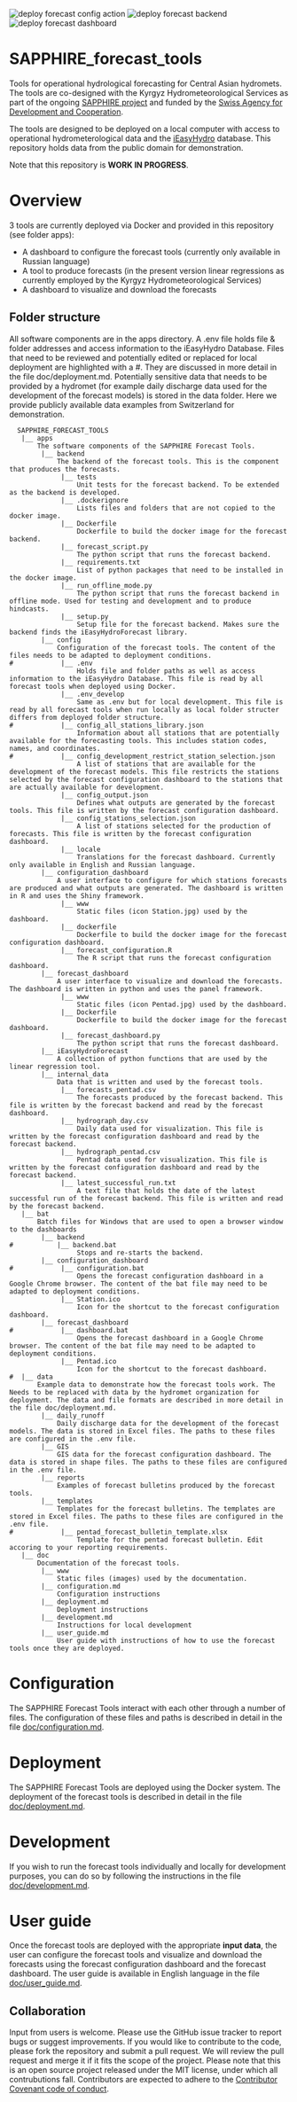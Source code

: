 ![deploy forecast config action](https://github.com/hydrosolutions/SAPPHIRE_Forecast_Tools/actions/workflows/deploy_forecast_configuration.yml/badge.svg) ![deploy forecast backend](https://github.com/hydrosolutions/SAPPHIRE_Forecast_Tools/actions/workflows/deploy_backend.yml/badge.svg) ![deploy forecast dashboard](https://github.com/hydrosolutions/SAPPHIRE_Forecast_Tools/actions/workflows/deploy_forecast_dashboard.yml/badge.svg)

# SAPPHIRE_forecast_tools
Tools for operational hydrological forecasting for Central Asian hydromets. The tools are co-designed with the Kyrgyz Hydrometeorological Services as part of the ongoing [SAPPHIRE project](https://www.hydrosolutions.ch/projects/sapphire-central-asia) and funded by the [Swiss Agency for Development and Cooperation](https://www.eda.admin.ch/eda/en/home/fdfa/organisation-fdfa/directorates-divisions/sdc.html).

The tools are designed to be deployed on a local computer with access to operational hydrometerological data and the [iEasyHydro](https://ieasyhydro.org) database. This repository holds data from the public domain for demonstration.

Note that this repository is **WORK IN PROGRESS**.

# Overview
3 tools are currently deployed via Docker and provided in this repository (see folder apps):
  - A dashboard to configure the forecast tools (currently only available in Russian language)
  - A tool to produce forecasts (in the present version linear regressions as currently employed by the Kyrgyz Hydrometeorological Services)
  - A dashboard to visualize and download the forecasts

## Folder structure
All software components are in the apps directory. A .env file holds file & folder addresses and access information to the iEasyHydro Database. Files that need to be reviewed and potentially edited or replaced for local deployment are highlighted with a #. They are discussed in more detail in the file doc/deployment.md.
Potentially sensitive data that needs to be provided by a hydromet (for example daily discharge data used for the development of the forecast models) is stored in the data folder. Here we provide publicly available data examples from Switzerland for demonstration.
```
  SAPPHIRE_FORECAST_TOOLS
   |__ apps
       The software components of the SAPPHIRE Forecast Tools.
        |__ backend
            The backend of the forecast tools. This is the component that produces the forecasts.
             |__ tests
                 Unit tests for the forecast backend. To be extended as the backend is developed.
             |__ .dockerignore
                 Lists files and folders that are not copied to the docker image.
             |__ Dockerfile
                 Dockerfile to build the docker image for the forecast backend.
             |__ forecast_script.py
                 The python script that runs the forecast backend.
             |__ requirements.txt
                 List of python packages that need to be installed in the docker image.
             |__ run_offline_mode.py
                 The python script that runs the forecast backend in offline mode. Used for testing and development and to produce hindcasts.
             |__ setup.py
                 Setup file for the forecast backend. Makes sure the backend finds the iEasyHydroForecast library.
        |__ config
            Configuration of the forecast tools. The content of the files needs to be adapted to deployment conditions.
#            |__ .env
                 Holds file and folder paths as well as access information to the iEasyHydro Database. This file is read by all forecast tools when deployed using Docker.
             |__ .env_develop
                 Same as .env but for local development. This file is read by all forecast tools when run locally as local folder structer differs from deployed folder structure.
#            |__ config_all_stations_library.json
                 Information about all stations that are potentially available for the forecasting tools. This includes station codes, names, and coordinates.
#            |__ config_development_restrict_station_selection.json
                 A list of stations that are available for the development of the forecast models. This file restricts the stations selected by the forecast configuration dashboard to the stations that are actually available for development.
             |__ config_output.json
                 Defines what outputs are generated by the forecast tools. This file is written by the forecast configuration dashboard.
             |__ config_stations_selection.json
                 A list of stations selected for the production of forecasts. This file is written by the forecast configuration dashboard.
             |__ locale
                 Translations for the forecast dashboard. Currently only available in English and Russian language.
        |__ configuration_dashboard
            A user interface to configure for which stations forecasts are produced and what outputs are generated. The dashboard is written in R and uses the Shiny framework.
             |__ www
                 Static files (icon Station.jpg) used by the dashboard.
             |__ dockerfile
                 Dockerfile to build the docker image for the forecast configuration dashboard.
             |__ forecast_configuration.R
                 The R script that runs the forecast configuration dashboard.
        |__ forecast_dashboard
            A user interface to visualize and download the forecasts. The dashboard is written in python and uses the panel framework.
             |__ www
                 Static files (icon Pentad.jpg) used by the dashboard.
             |__ Dockerfile
                 Dockerfile to build the docker image for the forecast dashboard.
             |__ forecast_dashboard.py
                 The python script that runs the forecast dashboard.
        |__ iEasyHydroForecast
            A collection of python functions that are used by the linear regression tool.
        |__ internal_data
            Data that is written and used by the forecast tools.
             |__ forecasts_pentad.csv
                 The forecasts produced by the forecast backend. This file is written by the forecast backend and read by the forecast dashboard.
             |__ hydrograph_day.csv
                 Daily data used for visualization. This file is written by the forecast configuration dashboard and read by the forecast backend.
             |__ hydrograph_pentad.csv
                 Pentad data used for visualization. This file is written by the forecast configuration dashboard and read by the forecast backend.
             |__ latest_successful_run.txt
                 A text file that holds the date of the latest successful run of the forecast backend. This file is written and read by the forecast backend.
   |__ bat
       Batch files for Windows that are used to open a browser window to the dashboards
        |__ backend
#           |__ backend.bat
                 Stops and re-starts the backend.
        |__ configuration_dashboard
#            |__ configuration.bat
                 Opens the forecast configuration dashboard in a Google Chrome browser. The content of the bat file may need to be adapted to deployment conditions.
             |__ Station.ico
                 Icon for the shortcut to the forecast configuration dashboard.
        |__ forecast_dashboard
#            |__ dashboard.bat
                 Opens the forecast dashboard in a Google Chrome browser. The content of the bat file may need to be adapted to deployment conditions.
             |__ Pentad.ico
                 Icon for the shortcut to the forecast dashboard.
#  |__ data
       Example data to demonstrate how the forecast tools work. The Needs to be replaced with data by the hydromet organization for deployment. The data and file formats are described in more detail in the file doc/deployment.md.
        |__ daily_runoff
            Daily discharge data for the development of the forecast models. The data is stored in Excel files. The paths to these files are configured in the .env file.
        |__ GIS
            GIS data for the forecast configuration dashboard. The data is stored in shape files. The paths to these files are configured in the .env file.
        |__ reports
            Examples of forecast bulletins produced by the forecast tools.
        |__ templates
            Templates for the forecast bulletins. The templates are stored in Excel files. The paths to these files are configured in the .env file.
#            |__ pentad_forecast_bulletin_template.xlsx
                 Template for the pentad forecast bulletin. Edit accoring to your reporting requirements.
   |__ doc
       Documentation of the forecast tools.
        |__ www
            Static files (images) used by the documentation.
        |__ configuration.md
            Configuration instructions
        |__ deployment.md
            Deployment instructions
        |__ development.md
            Instructions for local development
        |__ user_guide.md
            User guide with instructions of how to use the forecast tools once they are deployed.
```

# Configuration
The SAPPHIRE Forecast Tools interact with each other through a number of files. The configuration of these files and paths is described in detail in the file [doc/configuration.md](doc/configuration.md).

# Deployment
The SAPPHIRE Forecast Tools are deployed using the Docker system. The deployment of the forecast tools is described in detail in the file [doc/deployment.md](doc/deployment.md).

# Development
If you wish to run the forecast tools individually and locally for development purposes, you can do so by following the instructions in the file [doc/development.md](doc/deployment.md).

# User guide
Once the forecast tools are deployed with the appropriate **input data**, the user can configure the forecast tools and visualize and download the forecasts using the forecast configuration dashboard and the forecast dashboard. The user guide is available in English language in the file [doc/user_guide.md](doc/user_guide.md).

## Collaboration
Input from users is welcome. Please use the GitHub issue tracker to report bugs or suggest improvements. If you would like to contribute to the code, please fork the repository and submit a pull request. We will review the pull request and merge it if it fits the scope of the project. Please note that this is an open source project released under the MIT license, under which all contrubutions fall. Contributors are expected to adhere to the [Contributor Covenant code of conduct](https://www.contributor-covenant.org/).
